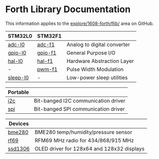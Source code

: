 # Forth Library Documentation

This information applies to the
[explore/1608-forth/flib/](https://github.com/jeelabs/embello/tree/master/explore/1608-forth/flib)
area on GitHub.

| STM32L0 | STM32F1 | |
| --- | --- | --- |
| [adc-l0](adc-l0.md) | [adc-f1](adc-f1.md) | Analog to digital converter |
| [gpio-l0](gpio-l0.md) | [gpio-f1](gpio-f1.md) | General Purpose I/O |
| [hal-l0](hal-l0.md) | [hal-f1](hal-f1.md) | Hardware Abstraction Layer |
| - | [pwm-f1](pwm-f1.md) | Pulse Width Modulation |
| [sleep-l0](sleep-l0.md) | - | Low-power sleep utilities |

| Portable | |
| --- | --- |
| [i2c](i2c.md) | Bit-banged I2C communication driver |
| [spi](spi.md) | Bit-banged SPI communication driver |

| Devices | |
| --- | --- |
| [bme280](bme280.md) | BME280 temp/humidity/pressure sensor |
| [rf69](rf69.md) | RFM69 MHz radio for 434/868/915 MHz |
| [ssd1306](ssd1306.md) | OLED driver for 128x64 and 128x32 displays |
